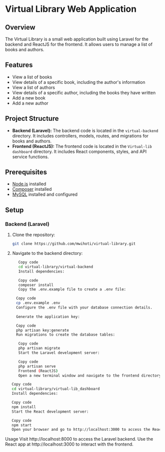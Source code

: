 # Virtual Library Web Application

## Overview
The Virtual Library is a small web application built using Laravel for the backend and ReactJS for the frontend. 
It allows users to manage a list of books and authors.

## Features
- View a list of books
- View details of a specific book, including the author's information
- View a list of authors
- View details of a specific author, including the books they have written
- Add a new book
- Add a new author


## Project Structure
- **Backend (Laravel):** The backend code is located in the `virtual-backend` directory. It includes controllers, models, routes, and migrations for books and authors.
- **Frontend (ReactJS):** The frontend code is located in the `Virtual-lib dashboard` directory. It includes React components, styles, and API service functions.

## Prerequisites
- [Node.js](https://nodejs.org/) installed
- [Composer](https://getcomposer.org/) installed
- [MySQL](https://www.mysql.com/) installed and configured

## Setup

### Backend (Laravel)
1. Clone the repository:
   ```bash
   git clone https://github.com/mwihoti/virtual-library.git

2. Navigate to the backend directory:

```bash
      Copy code
      cd virtual-library/virtual-backend
      Install dependencies:
```

```bash
      Copy code
      composer install
      Copy the .env.example file to create a .env file:
```
      
 ```bash
      Copy code
      cp .env.example .env
      Configure the .env file with your database connection details.
      
      Generate the application key:
```
      
 ```bash
      Copy code
      php artisan key:generate
      Run migrations to create the database tables:
```
      
```bash
      Copy code
      php artisan migrate
      Start the Laravel development server:
```
      
```bash
      Copy code
      php artisan serve
      Frontend (ReactJS)
      Open a new terminal window and navigate to the frontend directory:
```

```bash
   Copy code
   cd virtual-library/virtual-lib_dashboard
   Install dependencies:
```

```bash
   Copy code
   npm install
   Start the React development server:
```

```bash
   Copy code
   npm start
   Open your browser and go to http://localhost:3000 to access the React app.
```


Usage
Visit http://localhost:8000 to access the Laravel backend.
Use the React app at http://localhost:3000 to interact with the frontend.


